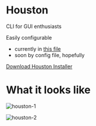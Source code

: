 # Houston

CLI for GUI enthusiasts

Easily configurable
 - currently in [this file](https://appsgit.bethel.jw.org/MZeising/houston/blob/master/src/store/modules/repositories.ts)
 - soon by config file, hopefully

[Download Houston Installer](https://appsgit.bethel.jw.org/MZeising/houston/raw/master/dist/Houston%20Setup%200.1.0.exe)

# What it looks like

![houston-1](https://appsgit.bethel.jw.org/MZeising/houston/raw/master/public/houston-1.jpg)

![houston-2](https://appsgit.bethel.jw.org/MZeising/houston/raw/master/public/houston-2.jpg)
